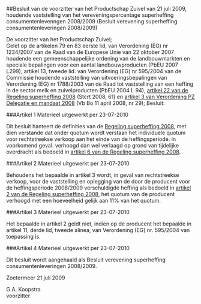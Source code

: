 <meta http-equiv='Content-Type' content='text/html; charset=utf-8' />

##Besluit van de voorzitter van het Productschap Zuivel van 21 juli 2009, houdende vaststelling van het vereveningspercentage superheffing consumentenlevenngen 2008/2009 (Besluit verevening superheffing consumentenleveringen 2008/2009)

De voorzitter van het Productschap Zuivel;  
Gelet op de artikelen 79 en 83 eerste lid, van Verordening (EG) nr 1234/2007 van de Raad van de Europese Unie van 22 oktober 2007 houdende een gemeenschappelijke ordening van de landbouwmarkten en speciale bepalingen voor een aantal landbouwproducten (PbEU 2007 L299), artikel 13, tweede lid. van Verordening (EG) nr 595/2004 van de Commissie houdende vaststelling van uitvoeringsbepalingen van Verordening (EG) nr 1788/2003 van de Raad tot vaststelling van een heffing in de sector melk en zuivelproducten (PbEU 2004 L 94), [artikel 22 van de Regeling superheffing 2008](../../../../../../../ministeriele-regeling/regeling/superheffing/2008/BWBR0023701/README.md) (Stcrt 2008, 61) en [artikel 3 van Verordening PZ Delegatie en mandaat 2008](../../../../../../../pbo/verordening/pz/delegatie/en/mandaat/2008/BWBR0023769/README.md) (Vb Bo 11 april 2008, nr 29);
Besluit:    

###Artikel 1 
Materieel uitgewerkt per 23-07-2010 

Dit besluit hanteert de definities van de [Regeling superheffing 2008](../../../../../../../ministeriele-regeling/regeling/superheffing/2008/BWBR0023701/README.md), met dien verstande dat onder quotum wordt verstaan het individuele quotum voor rechtstreekse verkoop aan het einde van de heffingsperiode. in voorkomend geval. verhoogd dan wel verlaagd op grond van tijdelijke overdracht als bedoeld in [artikel 6 van de Regeling superheffing 2008](../../../../../../../ministeriele-regeling/regeling/superheffing/2008/BWBR0023701/README.md). 

###Artikel 2 
Materieel uitgewerkt per 23-07-2010 

Behoudens het bepaalde in artikel 3 wordt, in geval van rechtstreekse verkoop, voor de vaststelling en oplegging van de door de producent voor de heffingsperiode 2008/2009 verschuldigde heffing als bedoeld in [artikel 2 van de Regeling superheffing 2008](../../../../../../../ministeriele-regeling/regeling/superheffing/2008/BWBR0023701/README.md), het quotum van de producent verhoogd met een hoeveelheid gelijk aan 11% van het quotum. 

###Artikel 3 
Materieel uitgewerkt per 23-07-2010 

Het bepaalde in artikel 2 geldt niet, indien op de producent het bepaalde in artikel 11, derde lid, tweede alinea, van Verordening (EG) nr. 595/2004 van toepassing is. 

###Artikel 4 
Materieel uitgewerkt per 23-07-2010 

Dit besluit wordt aangehaald als Besluit verevening superheffing consumentenleveringen 2008/2009. 

Zoetermeer 
21 juli 2009   

G.A. Koopstra  
voorzitter    
